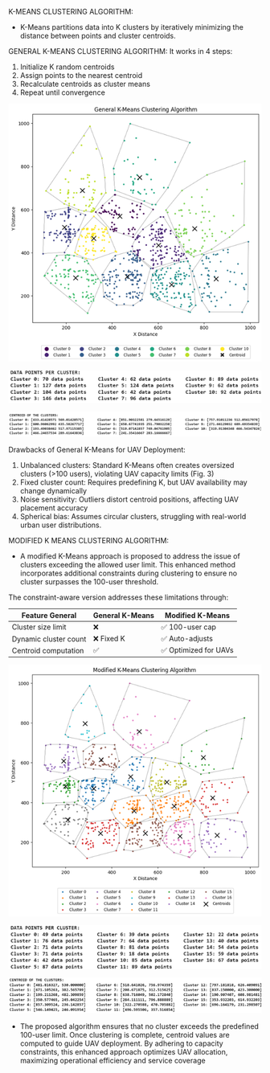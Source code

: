 K-MEANS CLUSTERING ALGORITHM:
- K-Means partitions data into K clusters by iteratively minimizing the distance between points and cluster centroids. 

GENERAL K-MEANS CLUSTERING ALGORITHM:
It works in 4 steps:
1. Initialize K random centroids
2. Assign points to the nearest centroid
3. Recalculate centroids as cluster means
4. Repeat until convergence

![Result of General K-Means Clustering Alogorithm:](https://github.com/Janaprasath/UAV-Assisted-Wireless-Coverage--Clustering-Algorithms-for-Optimized-UAV-Deployment/blob/main/src/K-Means%20Clustering/General%20K-Means%20Clustering%20Algorithm/Result%20of%20General%20K-Means%20Clustering%20Algorithm.png)

![Number of users in each cluster determined byGeneral K-Means Clustering Alogorithm:](https://github.com/Janaprasath/UAV-Assisted-Wireless-Coverage--Clustering-Algorithms-for-Optimized-UAV-Deployment/blob/main/src/K-Means%20Clustering/General%20K-Means%20Clustering%20Algorithm/Number%20of%20users%20in%20each%20cluster%20determined%20by%20General%20K-Means%20Clustering%20Algorithm.png)

![Location of UAV determined by General K-Means Clustering Alogorithm:](https://github.com/Janaprasath/UAV-Assisted-Wireless-Coverage--Clustering-Algorithms-for-Optimized-UAV-Deployment/blob/main/src/K-Means%20Clustering/General%20K-Means%20Clustering%20Algorithm/Location%20of%20UAV%20determined%20by%20General%20K-Means%20Clustering%20Algorithm.png)


Drawbacks of General K-Means for UAV Deployment:
1. Unbalanced clusters: Standard K-Means often creates oversized clusters (>100 users), violating UAV capacity limits (Fig. 3)
2. Fixed cluster count: Requires predefining K, but UAV availability may change dynamically
3. Noise sensitivity: Outliers distort centroid positions, affecting UAV placement accuracy
4. Spherical bias: Assumes circular clusters, struggling with real-world urban user distributions.

MODIFIED K MEANS CLUSTERING ALGORITHM:
- A modified K-Means approach is proposed to address the issue of clusters exceeding the allowed user limit. This enhanced method incorporates additional constraints during clustering to ensure no cluster surpasses the 100-user threshold.

The constraint-aware version addresses these limitations through:

|  Feature	General          |    General K-Means	|      Modified K-Means       |
|----------------------------|--------------------|-----------------------------|
|  Cluster size limit	       |    ❌	            |     ✅ 100-user cap         |
|  Dynamic cluster count	   |    ❌ Fixed K	    |     ✅ Auto-adjusts         |
|  Centroid computation	     |    ✅	            |     ✅ Optimized for UAVs   |

![Result of Modified K-Means Clustering Alogorithm:](https://github.com/Janaprasath/UAV-Assisted-Wireless-Coverage--Clustering-Algorithms-for-Optimized-UAV-Deployment/blob/main/src/K-Means%20Clustering/Modified%20K-Means%20Clustering%20Algorithm/Result%20of%20Modified%20K-Means%20Clustering%20Algorithm.png)


![Number of users in each cluster determined by Modified K-Means Clustering Alogorithm:](https://github.com/Janaprasath/UAV-Assisted-Wireless-Coverage--Clustering-Algorithms-for-Optimized-UAV-Deployment/blob/main/src/K-Means%20Clustering/Modified%20K-Means%20Clustering%20Algorithm/Number%20of%20users%20in%20each%20cluster%20determined%20by%20the%20Modified%20K-Means%20Algorithm.png)

![Location of UAV determined by Modified K-Means Clustering Alogorithm:](https://github.com/Janaprasath/UAV-Assisted-Wireless-Coverage--Clustering-Algorithms-for-Optimized-UAV-Deployment/blob/main/src/K-Means%20Clustering/Modified%20K-Means%20Clustering%20Algorithm/Location%20of%20UAV%20determined%20by%20Modified%20K-Means%20Clustering%20Algorithm.png)

- The proposed algorithm ensures that no cluster exceeds the predefined 100-user limit. Once clustering is complete, centroid values are computed to guide UAV deployment. By adhering to capacity constraints, this enhanced approach optimizes UAV allocation, maximizing operational efficiency and service coverage

